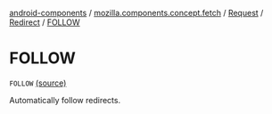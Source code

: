 [android-components](../../../index.md) / [mozilla.components.concept.fetch](../../index.md) / [Request](../index.md) / [Redirect](index.md) / [FOLLOW](./-f-o-l-l-o-w.md)

# FOLLOW

`FOLLOW` [(source)](https://github.com/mozilla-mobile/android-components/blob/master/components/concept/fetch/src/main/java/mozilla/components/concept/fetch/Request.kt#L131)

Automatically follow redirects.

